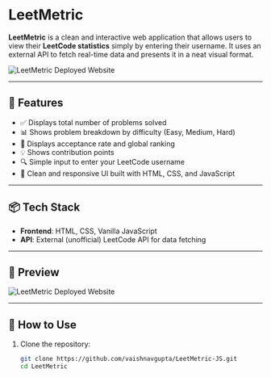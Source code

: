 # LeetMetric

**LeetMetric** is a clean and interactive web application that allows users to view their **LeetCode statistics** simply by entering their username. It uses an external API to fetch real-time data and presents it in a neat visual format.

![LeetMetric Deployed Website](https://leet-metric-js.vercel.app/)

---

## 🌟 Features

- ✅ Displays total number of problems solved
- 📊 Shows problem breakdown by difficulty (Easy, Medium, Hard)
- 🎯 Displays acceptance rate and global ranking
- 💡 Shows contribution points
- 🔍 Simple input to enter your LeetCode username
- 🎨 Clean and responsive UI built with HTML, CSS, and JavaScript

---

## 📦 Tech Stack

- **Frontend**: HTML, CSS, Vanilla JavaScript
- **API**: External (unofficial) LeetCode API for data fetching

---

## 📸 Preview

![LeetMetric Deployed Website](https://leet-metric-js.vercel.app/)

---

## 🚀 How to Use

1. Clone the repository:
   ```bash
   git clone https://github.com/vaishnavgupta/LeetMetric-JS.git
   cd LeetMetric

